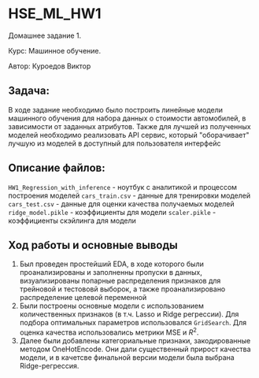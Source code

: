 # HSE_ML_HW1

Домашнее задание 1. 

Курс: Машинное обучение. 

Автор: Куроедов Виктор


## Задача:
В ходе задание необходимо было построить линейные модели машинного обучения для набора данных о стоимости автомобилей, в зависимости от заданных атрибутов. Также для лучшей из полученных моделей необходимо реализовать API сервис, который "оборачивает" лучшую из моделей в доступный для пользователя интерфейс

## Описание файлов:

`HW1_Regression_with_inference` - ноутбук с аналитикой и процессом построения моделей
`cars_train.csv` - данные для тренировки моделей
`cars_test.csv` - данные для оценки качества получаемых моделей
`ridge_model.pikle` - коэффициенты для модели
`scaler.pikle` - коэффициенты скэйлинга для модели

## Ход работы и основные выводы

1. Был проведен простейший EDA, в ходе которого были проанализированы и заполненны пропуски в данных, визуализированы попарные распределения признаков для трейновой и тестововй выборок, а также проанализировано распределение целевой переменной
2. Были построены основные модели с использованием количественных признаков (в т.ч. Lasso и Ridge регрессии). Для подбора оптимальных параметров использовался `GridSearch`. Для оценка качества использовались метрики MSE и $R^2$.
3. Далее были добавлены категориальные признаки, закодированные методом OneHotEncode. Они дали существенный прирост качества модели, и в качетсве финальной версии модели была выбрана Ridge-регрессия.

